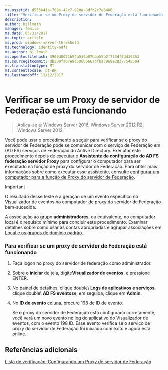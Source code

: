 ```yaml
---
ms.assetid: d555041a-709e-42c7-920a-8dfd2c7e0488
title: "Verificar se um Proxy de servidor de Federação está funcionando"
description: 
author: billmath
manager: femila
ms.date: 05/31/2017
ms.topic: article
ms.prod: windows-server-threshold
ms.technology: identity-adfs
ms.author: billmath
ms.openlocfilehash: 4900d8621b94a514a07bba55b2f7f3df5dd36353
ms.sourcegitcommit: db290fa07e9d50686667bfba3969e20377548504
ms.translationtype: MT
ms.contentlocale: pt-BR
ms.lasthandoff: 12/12/2017
---
```

# <a name="verify-that-a-federation-server-proxy-is-operational"></a>Verificar se um Proxy de servidor de Federação está funcionando

>Aplica-se a: Windows Server 2016, Windows Server 2012 R2, Windows Server 2012

Você pode usar o procedimento a seguir para verificar se o proxy do servidor de Federação pode se comunicar com o serviço de Federação em \(AD FS\) serviços de Federação do Active Directory. Executar este procedimento depois de executar o **Assistente de configuração do AD FS federação servidor Proxy** para configurar o computador para ser executado na função de proxy do servidor de Federação. Para obter mais informações sobre como executar esse assistente, consulte [configurar um computador para a função de Proxy do servidor de Federação](Configure-a-Computer-for-the-Federation-Server-Proxy-Role.md).  
  
> [!IMPORTANT]  
> O resultado desse teste é a geração de um evento específico no Visualizador de eventos no computador de proxy do servidor de Federação bem-sucedida.  
  
A associação ao grupo **administradores**, ou equivalente, no computador local é o requisito mínimo para concluir este procedimento.  Examinar detalhes sobre como usar as contas apropriadas e agrupar associações em [Local e os grupos de domínio padrão ](https://go.microsoft.com/fwlink/?LinkId=83477).   
  
### <a name="to-verify-that-a-federation-server-proxy-is-operational"></a>Para verificar se um proxy de servidor de Federação está funcionando  
  
1.  Faça logon no proxy do servidor de federação como administrador.  
  
2.  Sobre o **iniciar** de tela, digite**Visualizador de eventos**, e pressione ENTER.  
  
3.  No painel de detalhes, clique double\ **Logs de aplicativos e serviços**, clique double\ **AD FS eventos**e, em seguida, clique em **Admin**.  
  
4.  No **ID de evento** coluna, procure 198 de ID de evento.  
  
    Se o proxy do servidor de Federação está configurado corretamente, você verá um novo evento no log do aplicativo do Visualizador de eventos, com o evento 198 ID. Esse evento verifica se o serviço de proxy do servidor de Federação foi iniciado com êxito e agora está online.  
  
## <a name="additional-references"></a>Referências adicionais  
[Lista de verificação: Configurando um Proxy de servidor de Federação](Checklist--Setting-Up-a-Federation-Server-Proxy.md)  
  

